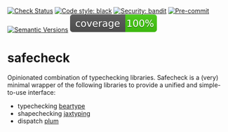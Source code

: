 [![Check Status](https://github.com/davnn/safecheck/actions/workflows/check.yml/badge.svg)](https://github.com/davnn/safecheck/actions?query=workflow%3Acheck)
[![Code style: black](https://img.shields.io/badge/code%20style-black-000000.svg)](https://github.com/psf/black)
[![Security: bandit](https://img.shields.io/badge/security-bandit-green.svg)](https://github.com/PyCQA/bandit)
[![Pre-commit](https://img.shields.io/badge/pre--commit-enabled-brightgreen?logo=pre-commit&logoColor=white)](https://github.com/davnn/safecheck/blob/main/.pre-commit-config.yaml)
[![Semantic Versions](https://img.shields.io/badge/%20%20%F0%9F%93%A6%F0%9F%9A%80-semantic--versions-e10079.svg)](https://github.com/davnn/safecheck/releases)
![Coverage Report](https://raw.githubusercontent.com/davnn/safecheck/main/assets/coverage.svg)

# safecheck

Opinionated combination of typechecking libraries. Safecheck is a (very) minimal wrapper of the following libraries to
provide a unified and simple-to-use interface:

- typechecking [beartype](https://github.com/beartype/)
- shapechecking [jaxtyping](https://github.com/google/jaxtyping)
- dispatch [plum](https://github.com/beartype/plum)
